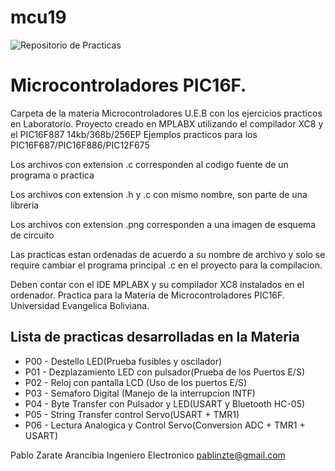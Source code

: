 # mcu19
![Repositorio de Practicas](https://github.com/pablinza/mcu19/mcu19_git.png)
# Microcontroladores PIC16F.

Carpeta de la materia Microcontroladores U.E.B con los ejercicios practicos en Laboratorio. Proyecto creado en MPLABX utilizando el compilador XC8 y el PIC16F887 14kb/368b/256EP Ejemplos practicos para los PIC16F687/PIC16F886/PIC12F675

Los archivos con extension .c corresponden al codigo fuente de un programa o practica

Los archivos con extension .h y .c con mismo nombre, son parte de una libreria

Los archivos con extension .png corresponden a una imagen de esquema de circuito

Las practicas estan ordenadas de acuerdo a su nombre de archivo y solo se require cambiar el programa principal .c en el proyecto para la compilacion.

Deben contar con el IDE MPLABX y su compilador XC8 instalados en el ordenador.
Practica para la Materia de Microcontroladores PIC16F.
Universidad Evangelica Boliviana.

## Lista de practicas desarrolladas en la Materia
- P00 - Destello LED(Prueba fusibles y oscilador)
- P01 - Dezplazamiento LED con pulsador(Prueba de los Puertos E/S)
- P02 - Reloj con pantalla LCD (Uso de los puertos E/S)
- P03 - Semaforo Digital (Manejo de la interrupcion INTF)
- P04 - Byte Transfer con Pulsador y LED(USART y Bluetooth HC-05)
- P05 - String Transfer control Servo(USART + TMR1)
- P06 - Lectura Analogica y Control Servo(Conversion ADC + TMR1 + USART)

Pablo Zarate Arancibia
Ingeniero Electronico
pablinzte@gmail.com



